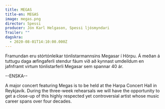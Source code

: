 ```yaml
---
title: MEGAS
title-en: MEGAS
image: megas.png
director: Spessi
producer: Jón Karl Helgason, Spessi ljósmyndari
Trailer: ""
dagskra:
  - 2020-08-01T14:10:00.000Z
---
```

Framundan eru stórtónleikar tónlistarmannsins Megasar í Hörpu. Á meðan á tuttugu daga æfingaferli stendur fáum við að kynnast umdeildum en jafnframt virtum tónlistarferli Megasar sem spannar 40 ár.

\--ENSKA--

A major concert featuring Megas is to be held at the Harpa Concert Hall in Reykjavik. During the three-week rehearsals we will have the opportunity to get a close-up of this highly respected yet controversial artist whose music career spans over four decades.